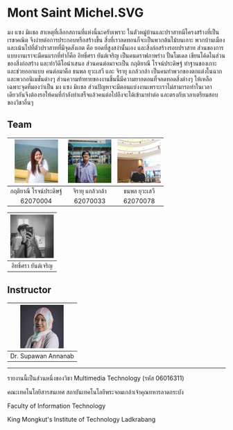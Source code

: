 # Mont Saint Michel.SVG
มง แซง มิเเชล สาเหตุที่เลือกสถานที่แห่งนี้นะครับเพราะ ในตัวหมู่บ้านและปราสาทมีโครงสร้างที่เป็นเรขาคณิต จึงง่ายต่อการประกอบหรือสร้างขึ้น สิ่งที่เราลดทอนก็จะเป็นพวกต้นไม้บนเกาะ พวกบ้านเมือง และเน้นไปที่ตัวปราสาทที่มีจุดสังเกต คือ ยอดที่สูงสง่านั้นเอง และสิ่งก่อสร้างรอบปราสาท ส่วนของการแบบงานเราจะมีคนแรกที่ทำก็คือ อิทธิ์ศรา ยันต์เจริญ เป็นคนดราฟภาพร่าง ปั้นโมเดล เขียนโค้ดในส่วนของสิ่งก่อสร้าง และทำวิดีโอนำเสนอ ส่วนคนต่อมาจะเป็น กฤติยาณี โรจน์ประดิษฐ์ ทำฐานของเกาะ และช่วยออกแบบ คนต่อมาคือ ธนพล ยุวะเสวี และ จิรายุ แกล้วกล้า เป็นคนทำพวกของตกแต่งในฉาก และพวกอนิเมชั่นต่างๆ ส่วนความท้าทายของงานชิ้นนี้มีความยากตอนที่จลดทอดสิ่งต่างๆ ให้เหลือเฉพาะจุดที่มองว่าเป็น มง แซง มิเเชล ส่วนปัญหาจะมีตอนแบ่งงานเพราะเราไม่สามารถทำในเวลาเดียวกันจึงต้องรอให้คนที่กำลังทำเสร็จแล้วคนต่อไปถึงจะได้เข้ามาทำต่อ และตรงกับเวลาเตรียมสอบของวิชาอื่นๆ

## Team
| <img src="https://github.com/lanzelotx/SVG-Mont-Saint-Michel/blob/master/img/004.jpg" width="100" height="100"> | <img src="https://github.com/lanzelotx/SVG-Mont-Saint-Michel/blob/master/img/033.jpg" width="100" height="100"> | <img src="https://github.com/lanzelotx/SVG-Mont-Saint-Michel/blob/master/img/078.jpg" width="100" height="100"> |
| :------------: | :------------: | :------------: |
| กฤติยาณี โรจน์ประดิษฐ์ | จิรายุ แกล้วกล้า | ธนพล ยุวะเสวี |
| 62070004 | 62070033 | 62070078 | 62070227 |

| <img src="https://github.com/lanzelotx/SVG-Mont-Saint-Michel/blob/master/img/227.jpg" width="100" height="100"> |
| :------------: |
| อิทธิ์ศรา ยันต์เจริญ |

## Instructor
| <img src="https://github.com/lanzelotx/SVG-Mont-Saint-Michel/blob/master/img/spw.jpg" width="100" height="100"> |
| :------------: |
| Dr. Supawan Annanab |
------------

รายงานนี้เป็นส่วนหนึ่งของวิชา Multimedia Technology (รหัส 06016311)

คณะเทคโนโลยีสารสนเทศ สถาบันเทคโนโลยีพระจอมเกล้าเจ้าคุณทหารลาดกระบัง

Faculty of Information Technology

King Mongkut's Institute of Technology Ladkrabang
